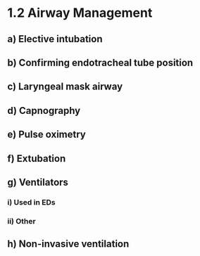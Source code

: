 # 1.2 Airway Management

## a\) Elective intubation

## b\)  Confirming endotracheal tube position

## c\)  Laryngeal mask airway

## d\)  Capnography

## e\)  Pulse oximetry

## f\)  Extubation

## g\) Ventilators

###         i\) Used in EDs

###         ii\) Other

## h\) Non-invasive ventilation 





